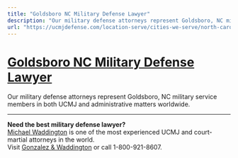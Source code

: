 ```yaml
---
title: "Goldsboro NC Military Defense Lawyer"
description: "Our military defense attorneys represent Goldsboro, NC military service members in both UCMJ and administrative matters worldwide."
url: "https://ucmjdefense.com/location-serve/cities-we-serve/north-carolina-military-defense-lawyers/goldsboro-nc-military-defense-lawyers.html"
---
```


# [Goldsboro NC Military Defense Lawyer](https://ucmjdefense.com/location-serve/cities-we-serve/north-carolina-military-defense-lawyers/goldsboro-nc-military-defense-lawyers.html)

Our military defense attorneys represent Goldsboro, NC military service members in both UCMJ and administrative matters worldwide.

---

**Need the best military defense lawyer?**  
[Michael Waddington](https://ucmjdefense.com/attorneys/michael-stewart-waddington-partner.html) is one of the most experienced UCMJ and court-martial attorneys in the world.  
Visit [Gonzalez & Waddington](https://ucmjdefense.com) or call 1-800-921-8607.
